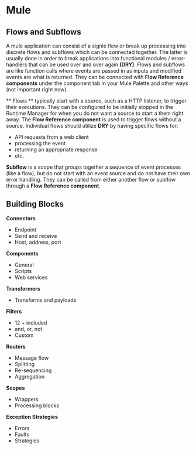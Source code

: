 # Mule
## Flows and Subflows 
A mule application can consist of a signle flow or break up processing into discrete flows and subflows which can be connected together. The latter is usually done in order to break applications into functional modules / error-handlers that can be used over and over again **(DRY)**. Flows and subflows are like function calls where events are passed in as inputs and modified events are what is returned. They can be connected with **Flow Reference components** under the component tab in your Mule Palette and other ways (not important right now).

** Flows ** typically start with a source, such as a HTTP listener, to trigger their executions. They can be configured to be initially stopped in the Runtime Manager for when you do not want a source to start a them right away. The **Flow Reference component** is used to trigger flows without a source. Individual flows should utilize **DRY** by having specific flows for:
- API requests from a web client
- processing the event
- returning an appropriate response
- etc.

**Subflow** is a scope that groups together a sequence of event processes (like a flow), but do not start with an event source and do not have their own error handling. They can be called from either another flow or sublfow through a **Flow Reference component**.

## Building Blocks
**Connectors**
- Endpoint
- Send and receive 
- Host, address, port

**Components**
- General
- Scripts
- Web services

**Transformers**
- Transforms and payloads

**Filters**
- 12 + included
- and, or, not
- Custom

**Routers**
- Message flow
- Splitting
- Re-sequencing
- Aggregation

**Scopes**
- Wrappers
- Processing blocks

**Exception Strategies**
- Errors 
- Faults
- Strategies